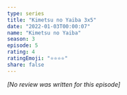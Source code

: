 ```yaml
---
type: series
title: "Kimetsu no Yaiba 3x5"
date: "2022-01-03T00:00:07"
name: "Kimetsu no Yaiba"
season: 3
episode: 5
rating: 4
ratingEmoji: "⭐️⭐️⭐️⭐️"
share: false
---
```


_[No review was written for this episode]_
